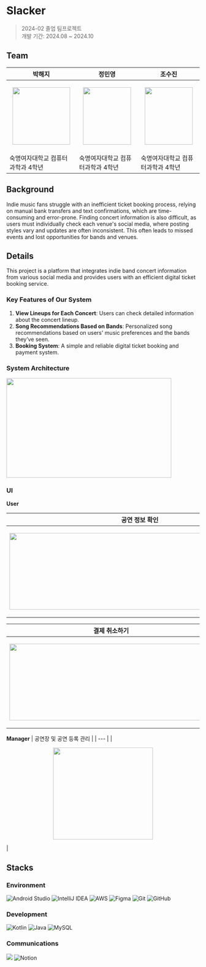 # Slacker

>2024-02 졸업 팀프로젝트\
개발 기간: 2024.08 ~ 2024.10

## Team

| 박해지 | 정민영 | 조수진 | 
| --- | --- | --- | 
| <p align="center"><img src="https://i.postimg.cc/NFWsq98V/image.jpg" width="150" height="150"/></p>| <p align="center"><img src="https://i.postimg.cc/HkSMcHmL/img-character01.png" width="125" height="150"/></p>| <p align="center"><img src="https://i.postimg.cc/HkSMcHmL/img-character01.png" width="125" height="150"/></p>|
| 숙명여자대학교 컴퓨터과학과 4학년 | 숙명여자대학교 컴퓨터과학과 4학년 | 숙명여자대학교 컴퓨터과학과 4학년 |


## Background
Indie music fans struggle with an inefficient ticket booking process, relying on manual bank transfers and text confirmations, which are time-consuming and error-prone. Finding concert information is also difficult, as users must individually check each venue's social media, where posting styles vary and updates are often inconsistent. This often leads to missed events and lost opportunities for bands and venues.

## Details
This project is a platform that integrates indie band concert information from various social media and provides users with an efficient digital ticket booking service.

### Key Features of Our System
1. **View Lineups for Each Concert**: Users can check detailed information about the concert lineup.
2. **Song Recommendations Based on Bands**: Personalized song recommendations based on users' music preferences and the bands they’ve seen.
3. **Booking System**: A simple and reliable digital ticket booking and payment system.

### System Architecture
<img src="https://i.postimg.cc/g2pQxPK9/2025-03-23-9-02-56.png" width="430" height="260"/>

### UI
**User**

| 공연 정보 확인 | 예매 및 결제하기 
| --- | --- |
| <p align="center"><img src="https://i.postimg.cc/MpbsRyjZ/2025-03-23-10-09-02.png" width="680" height="200"/></p> | <p align="center"><img src="https://i.postimg.cc/zBMp5747/2025-03-23-10-09-33.png" width="930" height="200"/></p> 

| 결제 취소하기 | 노래 추천 |
| --- | --- |
| <p align="center"><img src="https://i.postimg.cc/DZm5tHpm/2025-03-23-10-09-54.png" width="530" height="200"/></p> | <p align="center"><img src="https://i.postimg.cc/9fmLBrGd/2025-03-23-10-10-02.png" width="200" height="200"/></p> |

**Manager**
| 공연장 및 공연 등록 관리 | 
| --- | 
| <p align="center"><img src="https://i.postimg.cc/MG9d3qDh/2025-03-23-10-10-27.png" width="260" height="240"/></p> |



## Stacks
### Environment
![Android Studio](https://img.shields.io/badge/android%20studio-346ac1?style=for-the-badge&logo=android%20studio&logoColor=white)
![IntelliJ IDEA](https://img.shields.io/badge/IntelliJIDEA-000000.svg?style=for-the-badge&logo=intellij-idea&logoColor=white)
![AWS](https://img.shields.io/badge/AWS-%23FF9900.svg?style=for-the-badge&logo=amazon-aws&logoColor=white)
![Figma](https://img.shields.io/badge/figma-%23F24E1E.svg?style=for-the-badge&logo=figma&logoColor=white)
![Git](https://img.shields.io/badge/git-%23F05033.svg?style=for-the-badge&logo=git&logoColor=white)
![GitHub](https://img.shields.io/badge/github-%23121011.svg?style=for-the-badge&logo=github&logoColor=white)

### Development
![Kotlin](https://img.shields.io/badge/kotlin-%237F52FF.svg?style=for-the-badge&logo=kotlin&logoColor=white)
![Java](https://img.shields.io/badge/java-%23ED8B00.svg?style=for-the-badge&logo=openjdk&logoColor=white)
![MySQL](https://img.shields.io/badge/mysql-4479A1.svg?style=for-the-badge&logo=mysql&logoColor=white)

### Communications
<img src="https://camo.githubusercontent.com/9a590df5c8f036b6e902a198e3fcc4309216fcdb58967888f250d92ace816c02/68747470733a2f2f696d672e736869656c64732e696f2f62616467652f476f6f676c654d6565742d3030383937423f7374796c653d666f722d7468652d6261646765266c6f676f3d476f6f676c652532304d656574266c6f676f436f6c6f723d7768697465"/> ![Notion](https://img.shields.io/badge/Notion-%23000000.svg?style=for-the-badge&logo=notion&logoColor=white)

